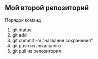 ## Мой второй репозиторий
Порядок команд 
1. git status
2. git add
3. git commit -m "название сохранения"
4. git push из локального
5. git pull из репозитория
